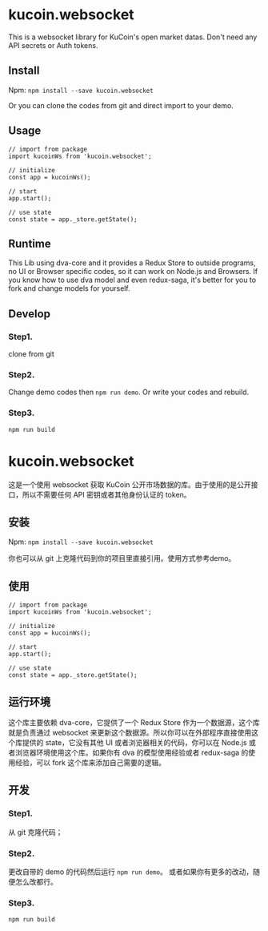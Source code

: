 # kucoin.websocket

This is a websocket library for KuCoin's open market datas. Don't need any API secrets or Auth tokens.

## Install

Npm: `npm install --save kucoin.websocket`

Or you can clone the codes from git and direct import to your demo.

## Usage

```
// import from package
import kucoinWs from 'kucoin.websocket';

// initialize
const app = kucoinWs();

// start
app.start();

// use state
const state = app._store.getState();
```

## Runtime

This Lib using dva-core and it provides a Redux Store to outside programs, no UI or Browser specific codes, so it can work on Node.js and Browsers. If you know how to use dva model and even redux-saga, it's better for you to fork and change models for yourself.

## Develop

### Step1.

clone from git

### Step2.

Change demo codes then `npm run demo`. Or write your codes and rebuild.

### Step3.

`npm run build`

# kucoin.websocket

这是一个使用 websocket 获取 KuCoin 公开市场数据的库。由于使用的是公开接口，所以不需要任何 API 密钥或者其他身份认证的 token。

## 安装

Npm: `npm install --save kucoin.websocket`

你也可以从 git 上克隆代码到你的项目里直接引用。使用方式参考demo。

## 使用

```
// import from package
import kucoinWs from 'kucoin.websocket';

// initialize
const app = kucoinWs();

// start
app.start();

// use state
const state = app._store.getState();
```

## 运行环境

这个库主要依赖 dva-core，它提供了一个 Redux Store 作为一个数据源，这个库就是负责通过 websocket 来更新这个数据源。所以你可以在外部程序直接使用这个库提供的 state，它没有其他 UI 或者浏览器相关的代码，你可以在 Node.js 或者浏览器环境使用这个库。如果你有 dva 的模型使用经验或者 redux-saga 的使用经验，可以 fork 这个库来添加自己需要的逻辑。

## 开发

### Step1.

从 git 克隆代码；

### Step2.

更改自带的 demo 的代码然后运行 `npm run demo`。 或者如果你有更多的改动，随便怎么改都行。

### Step3.

`npm run build`
